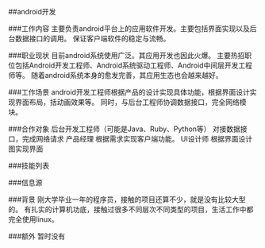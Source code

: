 ##android开发

###工作内容
主要负责android平台上的应用软件开发。主要包括界面实现以及后台数据接口的调用。
保证客户端软件的稳定与流畅。

###职业现状
目前android系统使用广泛。其应用开发也因此火爆。
主要热招职位包括Android开发工程师、Android系统驱动工程师、Android中间层开发工程师等。
随着android系统本身的愈发完善，其应用生态也会越来越好。

###工作场景
android开发工程师根据产品的设计实现具体功能，根据界面设计实现界面布局，括动画效果等。
同时，与后台工程师协调数据接口，完全网络模块。

###合作对象
后台开发工程师（可能是Java、Ruby、Python等）  对接数据接口，完成网络请求
产品经理        根据需求实现客户端功能。
UI设计师       根据界面设计图实现界面

###技能列表


###信息源


###背景
刚大学毕业一年的程序员，接触的项目还算不少，就是没有比较大型的。
有扎实的计算机功底，接触过很多不同层次不同类型的项目，生活工作中都完全使用linux。

###额外
暂时没有
